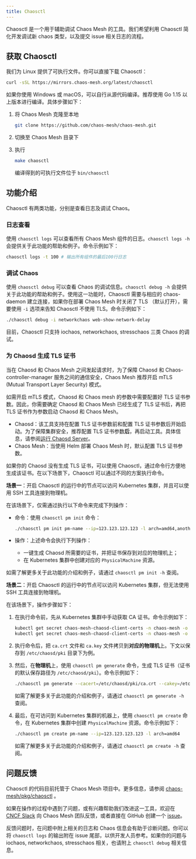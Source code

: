 ```yaml
---
title: Chaosctl
---
```


Chaosctl 是一个用于辅助调试 Chaos Mesh 的工具。我们希望利用 Chaosctl 简化开发调试新 chaos 类型，以及提交 issue 相关日志的流程。

## 获取 Chaosctl

我们为 Linux 提供了可执行文件。你可以直接下载 Chaosctl：

```bash
curl -sSL https://mirrors.chaos-mesh.org/latest/chaosctl
```

如果你使用 Windows 或 macOS，可以自行从源代码编译。推荐使用 Go 1.15 以上版本进行编译。具体步骤如下：

1. 将 Chaos Mesh 克隆至本地

   ```bash
   git clone https://github.com/chaos-mesh/chaos-mesh.git
   ```

2. 切换至 Chaos Mesh 目录下

3. 执行

   ```bash
   make chaosctl
   ```

   编译得到的可执行文件位于 `bin/chaosctl`

## 功能介绍

Chaosctl 有两类功能，分别是查看日志及调试 Chaos。

### 日志查看

使用 `chaosctl logs` 可以查看所有 Chaos Mesh 组件的日志。`chaosctl logs -h` 会提供关于此功能的帮助和例子。命令示例如下：

```bash
chaosctl logs -t 100 # 输出所有组件的最后100行日志
```

### 调试 Chaos

使用 `chaosctl debug` 可以查看 Chaos 的调试信息。`chaosctl debug -h` 会提供关于此功能的帮助和例子。使用这一功能时，Chaosctl 需要与相应的 chaos-daemon 建立连接，如果你在部署 Chaos Mesh 时关闭了 TLS （默认打开），需要使用 `-i` 选项来告知 Chaosctl 不使用 TLS。命令示例如下：

```bash
./chaosctl debug -i networkchaos web-show-network-delay
```

目前，Chaosctl 只支持 iochaos, networkchaos, stresschaos 三类 Chaos 的调试。

### 为 Chaosd 生成 TLS 证书

当在 Chaosd 和 Chaos Mesh 之间发起请求时，为了保障 Chaosd 和 Chaos-controller-manager 服务之间的通信安全，Chaos Mesh 推荐开启 mTLS (Mutual Transport Layer Security) 模式。

如需开启 mTLS 模式，Chaosd 和 Chaos mesh 的参数中需要配置好 TLS 证书参数。因此，你需要确定 Chaosd 和 Chaos Mesh 已经生成了 TLS 证书后，再把 TLS 证书作为参数启动 Chaosd 和 Chaos Mesh。

- Chaosd：该工具支持在配置 TLS 证书参数前和配置 TLS 证书参数后开始启动。为了保障集群安全，推荐配置 TLS 证书参数**后**，再启动工具。具体信息，请参阅[运行 Chaosd Server](simulate-physical-machine-chaos.md#运行-chaosd-server)。
- Chaos Mesh：当使用 Helm 部署 Chaos Mesh 时，默认配置 TLS 证书参数。

如果你的 Chaosd 没有生成 TLS 证书，可以使用 Chaosctl，通过命令行方便地生成该证书。在以下场景下，Chaosctl 可以通过不同的方案执行命令。

**场景一**：开启 Chaosctl 的运行中的节点可以访问 Kubernetes 集群，并且可以使用 SSH 工具连接到物理机。

在该场景下，仅需通过执行以下命令来完成下列操作：

- 命令：使用 `chaosctl pm init` 命令：

  ```bash
  ./chaosctl pm init pm-name --ip=123.123.123.123 -l arch=amd64,anotherkey=value
  ```

- 操作：上述命令会执行下列操作：

  - 一键生成 Chaosd 所需要的证书，并把证书保存到对应的物理机上；
  - 在 Kubernetes 集群中创建对应的 `PhysicalMachine` 资源。

如需了解更多关于此功能的介绍和例子，请通过 `chaosctl pm init -h` 查阅。

**场景二**：开启 Chaosctl 的运行中的节点可以访问 Kubernetes 集群，但无法使用 SSH 工具连接到物理机。

在该场景下，操作步骤如下：

1. 在执行命令前，先从 Kubernetes 集群中手动获取 CA 证书。命令示例如下：

   ```bash
   kubectl get secret chaos-mesh-chaosd-client-certs -n chaos-mesh -o "jsonpath={.data['ca\.crt']}" | base64 -d > ca.crt
   kubectl get secret chaos-mesh-chaosd-client-certs -n chaos-mesh -o "jsonpath={.data['ca\.key']}" | base64 -d> ca.key
   ```

2. 执行命令后，把 `ca.crt` 文件和 `ca.key` 文件拷贝到**对应的物理机**上。下文以保存到 `/etc/chaosd/pki` 目录下为例。
3. 然后，在**物理机**上，使用 `chaosctl pm generate` 命令，生成 TLS 证书（证书的默认保存路径为 `/etc/chaosd/pki`）。命令示例如下：

   ```bash
   ./chaosctl pm generate --cacert=/etc/chaosd/pki/ca.crt --cakey=/etc/chaosd/pki/ca.key
   ```

   如需了解更多关于此功能的介绍和例子，请通过 `chaosctl pm generate -h` 查阅。

4. 最后，在可访问到 Kubernetes 集群的机器上，使用 `chaosctl pm create` 命令，在 Kubernetes 集群中创建 `PhysicalMachine` 资源。命令示例如下：

   ```bash
   ./chaosctl pm create pm-name --ip=123.123.123.123 -l arch=amd64
   ```

   如需了解更多关于此功能的介绍和例子，请通过 `chaosctl pm create -h` 查阅。

## 问题反馈

Chaosctl 的代码目前托管于 Chaos Mesh 项目中。更多信息，请参阅 [chaos-mesh/pkg/chaosctl](https://github.com/chaos-mesh/chaos-mesh/tree/master/pkg/chaosctl) 。

如果在操作的过程中遇到了问题，或有兴趣帮助我们改进这一工具，欢迎在 [CNCF Slack](https://cloud-native.slack.com/archives/C0193VAV272) 向 Chaos Mesh 团队反馈，或者直接在 GitHub 创建一个 [issue](https://github.com/chaos-mesh/chaos-mesh/issues)。

反馈问题时，在问题中附上相关的日志和 Chaos 信息会有助于诊断问题。你可以将 `chaosctl logs` 的输出附在 issue 尾部，以供开发人员参考。如果你的问题与 iochaos, networkchaos, stresschaos 相关，也请附上 `chaosctl debug` 相关信息。

